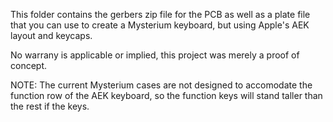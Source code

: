 This folder contains the gerbers zip file for the PCB as well as a plate file that you can use to create a Mysterium keyboard, but using Apple's AEK layout and keycaps.

No warrany is applicable or implied, this project was merely a proof of concept.

NOTE: The current Mysterium cases are not designed to accomodate the function row of the AEK keyboard, so the function keys will stand taller than the rest if the keys.
